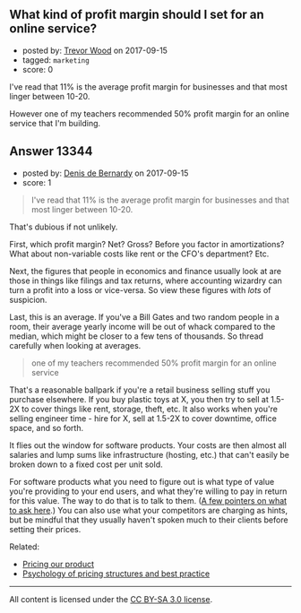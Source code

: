 ## What kind of profit margin should I set for an online service?

- posted by: [Trevor Wood](https://stackexchange.com/users/3723375/trevor-wood) on 2017-09-15
- tagged: `marketing`
- score: 0

<p>I've read that 11% is the average profit margin for businesses and that most linger between 10-20.</p>

<p>However one of my teachers recommended 50% profit margin for an online service that I'm building.</p>



## Answer 13344

- posted by: [Denis de Bernardy](https://stackexchange.com/users/182468/denis-de-bernardy) on 2017-09-15
- score: 1

<blockquote>
  <p>I've read that 11% is the average profit margin for businesses and that most linger between 10-20.</p>
</blockquote>

<p>That's dubious if not unlikely.</p>

<p>First, which profit margin? Net? Gross? Before you factor in amortizations? What about non-variable costs like rent or the CFO's department? Etc.</p>

<p>Next, the figures that people in economics and finance usually look at are those in things like filings and tax returns, where accounting wizardry can turn a profit into a loss or vice-versa. So view these figures with <em>lots</em> of suspicion.</p>

<p>Last, this is an average. If you've a Bill Gates and two random people in a room, their average yearly income will be out of whack compared to the median, which might be closer to a few tens of thousands. So thread carefully when looking at averages.</p>

<blockquote>
  <p>one of my teachers recommended 50% profit margin for an online service</p>
</blockquote>

<p>That's a reasonable ballpark if you're a retail business selling stuff you purchase elsewhere. If you buy plastic toys at X, you then try to sell at 1.5-2X to cover things like rent, storage, theft, etc. It also works when you're selling engineer time - hire for X, sell at 1.5-2X to cover downtime, office space, and so forth.</p>

<p>It flies out the window for software products. Your costs are then almost all salaries and lump sums like infrastructure (hosting, etc.) that can't easily be broken down to a fixed cost per unit sold.</p>

<p>For software products what you need to figure out is what type of value you're providing to your end users, and what they're willing to pay in return for this value. The way to do that is to talk to them. (<a href="https://startups.stackexchange.com/a/13338/1824">A few pointers on what to ask here</a>.) You can also use what your competitors are charging as hints, but be mindful that they usually haven't spoken much to their clients before setting their prices.</p>

<p>Related:</p>

<ul>
<li><a href="https://startups.stackexchange.com/questions/10906/pricing-our-product/">Pricing our product</a></li>
<li><a href="https://startups.stackexchange.com/questions/3356/psychology-of-pricing-structures-and-best-practice/">Psychology of pricing structures and best practice</a></li>
</ul>




---

All content is licensed under the [CC BY-SA 3.0 license](https://creativecommons.org/licenses/by-sa/3.0/).
